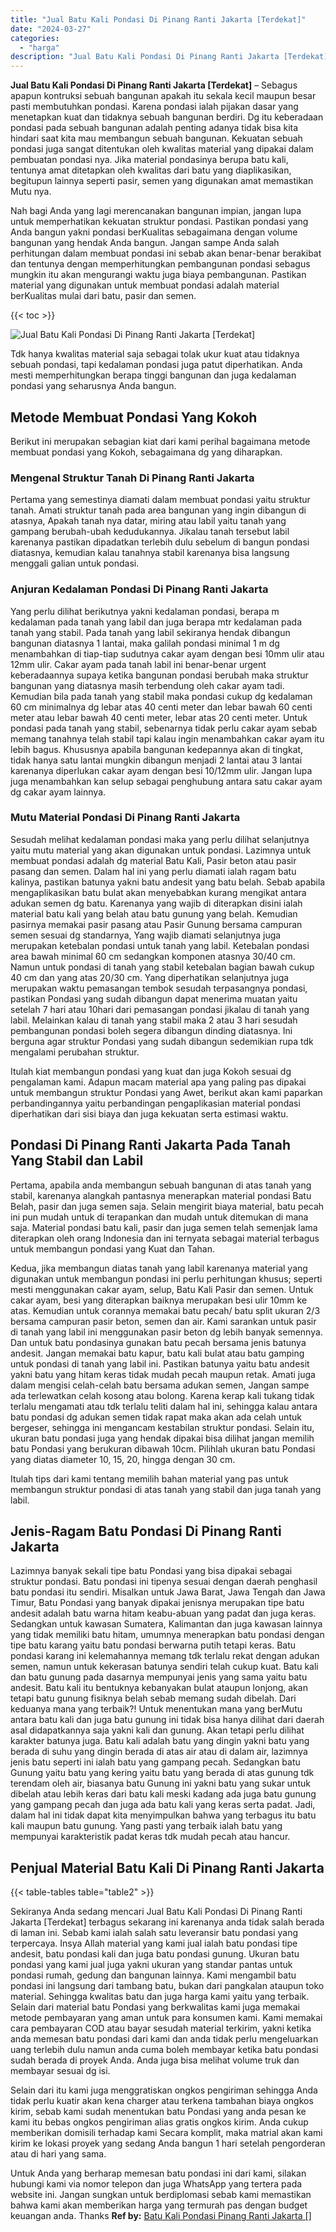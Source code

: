 ```yaml
---
title: "Jual Batu Kali Pondasi Di Pinang Ranti Jakarta [Terdekat]"
date: "2024-03-27"
categories: 
  - "harga"
description: "Jual Batu Kali Pondasi Di Pinang Ranti Jakarta [Terdekat]. Untuk Anda yang berharap memesan batu pondasi ini dari kami, silakan hubungi kami via nomor telepo..."
---
```


**Jual Batu Kali Pondasi Di Pinang Ranti Jakarta \[Terdekat\]** – Sebagus apapun kontruksi sebuah bangunan apakah itu sekala kecil maupun besar pasti membutuhkan pondasi. Karena pondasi ialah pijakan dasar yang menetapkan kuat dan tidaknya sebuah bangunan berdiri. Dg itu keberadaan pondasi pada sebuah bangunan adalah penting adanya tidak bisa kita hindari saat kita mau membangun sebuah bangunan. Kekuatan sebuah pondasi juga sangat ditentukan oleh kwalitas material yang dipakai dalam pembuatan pondasi nya. Jika material pondasinya berupa batu kali, tentunya amat ditetapkan oleh kwalitas dari batu yang diaplikasikan, begitupun lainnya seperti pasir, semen yang digunakan amat memastikan Mutu nya.

Nah bagi Anda yang lagi merencanakan bangunan impian, jangan lupa untuk memperhatikan kekuatan struktur pondasi. Pastikan pondasi yang Anda bangun yakni pondasi berKualitas sebagaimana dengan volume bangunan yang hendak Anda bangun. Jangan sampe Anda salah perhitungan dalam membuat pondasi ini sebab akan benar-benar berakibat dan tentunya dengan memperhitungkan pembangunan pondasi sebagus mungkin itu akan mengurangi waktu juga biaya pembangunan. Pastikan material yang digunakan untuk membuat pondasi adalah material berKualitas mulai dari batu, pasir dan semen.

{{< toc >}}

![Jual Batu Kali Pondasi Di Pinang Ranti Jakarta [Terdekat]](/images/jual-batu-kali-30.png)

Tdk hanya kwalitas material saja sebagai tolak ukur kuat atau tidaknya sebuah pondasi, tapi kedalaman pondasi juga patut diperhatikan. Anda mesti memperhitungkan berapa tinggi bangunan dan juga kedalaman pondasi yang seharusnya Anda bangun.

## Metode Membuat Pondasi Yang Kokoh

Berikut ini merupakan sebagian kiat dari kami perihal bagaimana metode membuat pondasi yang Kokoh, sebagaimana dg yang diharapkan.

### Mengenal Struktur Tanah Di Pinang Ranti Jakarta

Pertama yang semestinya diamati dalam membuat pondasi yaitu struktur tanah. Amati struktur tanah pada area bangunan yang ingin dibangun di atasnya, Apakah tanah nya datar, miring atau labil yaitu tanah yang gampang berubah-ubah kedudukannya. Jikalau tanah tersebut labil karenanya pastikan dipadatkan terlebih dulu sebelum di bangun pondasi diatasnya, kemudian kalau tanahnya stabil karenanya bisa langsung menggali galian untuk pondasi.

### Anjuran Kedalaman Pondasi Di Pinang Ranti Jakarta

Yang perlu dilihat berikutnya yakni kedalaman pondasi, berapa m kedalaman pada tanah yang labil dan juga berapa mtr kedalaman pada tanah yang stabil. Pada tanah yang labil sekiranya hendak dibangun bangunan diatasnya 1 lantai, maka galilah pondasi minimal 1 m dg menambahkan di tiap-tiap sudutnya cakar ayam dengan besi 10mm ulir atau 12mm ulir. Cakar ayam pada tanah labil ini benar-benar urgent keberadaannya supaya ketika bangunan pondasi berubah maka struktur bangunan yang diatasnya masih terbendung oleh cakar ayam tadi. Kemudian bila pada tanah yang stabil maka pondasi cukup dg kedalaman 60 cm minimalnya dg lebar atas 40 centi meter dan lebar bawah 60 centi meter atau lebar bawah 40 centi meter, lebar atas 20 centi meter. Untuk pondasi pada tanah yang stabil, sebenarnya tidak perlu cakar ayam sebab memang tanahnya telah stabil tapi kalau ingin menambahkan cakar ayam itu lebih bagus. Khususnya apabila bangunan kedepannya akan di tingkat, tidak hanya satu lantai mungkin dibangun menjadi 2 lantai atau 3 lantai karenanya diperlukan cakar ayam dengan besi 10/12mm ulir. Jangan lupa juga menambahkan kan selup sebagai penghubung antara satu cakar ayam dg cakar ayam lainnya.

### Mutu Material Pondasi Di Pinang Ranti Jakarta

Sesudah melihat kedalaman pondasi maka yang perlu dilihat selanjutnya yaitu mutu material yang akan digunakan untuk pondasi. Lazimnya untuk membuat pondasi adalah dg material Batu Kali, Pasir beton atau pasir pasang dan semen. Dalam hal ini yang perlu diamati ialah ragam batu kalinya, pastikan batunya yakni batu andesit yang batu belah. Sebab apabila mengaplikasikan batu bulat akan menyebabkan kurang mengikat antara adukan semen dg batu. Karenanya yang wajib di diterapkan disini ialah material batu kali yang belah atau batu gunung yang belah. Kemudian pasirnya memakai pasir pasang atau Pasir Gunung bersama campuran semen sesuai dg standarnya, Yang wajib diamati selanjutnya juga merupakan ketebalan pondasi untuk tanah yang labil. Ketebalan pondasi area bawah minimal 60 cm sedangkan komponen atasnya 30/40 cm. Namun untuk pondasi di tanah yang stabil ketebalan bagian bawah cukup 40 cm dan yang atas 20/30 cm. Yang diperhatikan selanjutnya juga merupakan waktu pemasangan tembok sesudah terpasangnya pondasi, pastikan Pondasi yang sudah dibangun dapat menerima muatan yaitu setelah 7 hari atau 10hari dari pemasangan pondasi jikalau di tanah yang labil. Melainkan kalau di tanah yang stabil maka 2 atau 3 hari sesudah pembangunan pondasi boleh segera dibangun dinding diatasnya. Ini berguna agar struktur Pondasi yang sudah dibangun sedemikian rupa tdk mengalami perubahan struktur.

Itulah kiat membangun pondasi yang kuat dan juga Kokoh sesuai dg pengalaman kami. Adapun macam material apa yang paling pas dipakai untuk membangun struktur Pondasi yang Awet, berikut akan kami paparkan perbandingannya yaitu perbandingan pengaplikasian material pondasi diperhatikan dari sisi biaya dan juga kekuatan serta estimasi waktu.

## Pondasi Di Pinang Ranti Jakarta Pada Tanah Yang Stabil dan Labil

Pertama, apabila anda membangun sebuah bangunan di atas tanah yang stabil, karenanya alangkah pantasnya menerapkan material pondasi Batu Belah, pasir dan juga semen saja. Selain mengirit biaya material, batu pecah ini pun mudah untuk di terapankan dan mudah untuk ditemukan di mana saja. Material pondasi batu kali, pasir dan juga semen telah semenjak lama diterapkan oleh orang Indonesia dan ini ternyata sebagai material terbagus untuk membangun pondasi yang Kuat dan Tahan.

Kedua, jika membangun diatas tanah yang labil karenanya material yang digunakan untuk membangun pondasi ini perlu perhitungan khusus; seperti mesti menggunakan cakar ayam, selup, Batu Kali Pasir dan semen. Untuk cakar ayam, besi yang diterapkan baiknya merupakan besi ulir 10mm ke atas. Kemudian untuk corannya memakai batu pecah/ batu split ukuran 2/3 bersama campuran pasir beton, semen dan air. Kami sarankan untuk pasir di tanah yang labil ini menggunakan pasir beton dg lebih banyak semennya. Dan untuk batu pondasinya gunakan batu pecah bersama jenis batunya andesit. Jangan memakai batu kapur, batu kali bulat atau batu gamping untuk pondasi di tanah yang labil ini. Pastikan batunya yaitu batu andesit yakni batu yang hitam keras tidak mudah pecah maupun retak. Amati juga dalam mengisi celah-celah batu bersama adukan semen, Jangan sampe ada terlewatkan celah kosong atau bolong. Karena kerap kali tukang tidak terlalu mengamati atau tdk terlalu teliti dalam hal ini, sehingga kalau antara batu pondasi dg adukan semen tidak rapat maka akan ada celah untuk bergeser, sehingga ini mengancam kestabilan struktur pondasi. Selain itu, ukuran batu pondasi juga yang hendak dipakai bisa dilihat jangan memilih batu Pondasi yang berukuran dibawah 10cm. Pilihlah ukuran batu Pondasi yang diatas diameter 10, 15, 20, hingga dengan 30 cm.

Itulah tips dari kami tentang memilih bahan material yang pas untuk membangun struktur pondasi di atas tanah yang stabil dan juga tanah yang labil.

## Jenis-Ragam Batu Pondasi Di Pinang Ranti Jakarta

Lazimnya banyak sekali tipe batu Pondasi yang bisa dipakai sebagai struktur pondasi. Batu pondasi ini tipenya sesuai dengan daerah penghasil batu pondasi itu sendiri. Misalkan untuk Jawa Barat, Jawa Tengah dan Jawa Timur, Batu Pondasi yang banyak dipakai jenisnya merupakan tipe batu andesit adalah batu warna hitam keabu-abuan yang padat dan juga keras. Sedangkan untuk kawasan Sumatera, Kalimantan dan juga kawasan lainnya yang tidak memiliki batu hitam, umumnya menerapkan batu pondasi dengan tipe batu karang yaitu batu pondasi berwarna putih tetapi keras. Batu pondasi karang ini kelemahannya memang tdk terlalu rekat dengan adukan semen, namun untuk kekerasan batunya sendiri telah cukup kuat. Batu kali dan batu gunung pada dasarnya mempunyai jenis yang sama yaitu batu andesit. Batu kali itu bentuknya kebanyakan bulat ataupun lonjong, akan tetapi batu gunung fisiknya belah sebab memang sudah dibelah. Dari keduanya mana yang terbaik?! Untuk menentukan mana yang berMutu antara batu kali dan juga batu gunung ini tidak bisa hanya dilihat dari daerah asal didapatkannya saja yakni kali dan gunung. Akan tetapi perlu dilihat karakter batunya juga. Batu kali adalah batu yang dingin yakni batu yang berada di suhu yang dingin berada di atas air atau di dalam air, lazimnya jenis batu seperti ini ialah batu yang gampang pecah. Sedangkan batu Gunung yaitu batu yang kering yaitu batu yang berada di atas gunung tdk terendam oleh air, biasanya batu Gunung ini yakni batu yang sukar untuk dibelah atau lebih keras dari batu kali meski kadang ada juga batu gunung yang gampang pecah dan juga ada batu kali yang keras serta padat. Jadi, dalam hal ini tidak dapat kita menyimpulkan bahwa yang terbagus itu batu kali maupun batu gunung. Yang pasti yang terbaik ialah batu yang mempunyai karakteristik padat keras tdk mudah pecah atau hancur.

## Penjual Material Batu Kali Di Pinang Ranti Jakarta

{{< table-tables table="table2" >}}

Sekiranya Anda sedang mencari Jual Batu Kali Pondasi Di Pinang Ranti Jakarta \[Terdekat\] terbagus sekarang ini karenanya anda tidak salah berada di laman ini. Sebab kami ialah salah satu leveransir batu pondasi yang terpercaya. Insya Allah material yang kami jual ialah batu pondasi tipe andesit, batu pondasi kali dan juga batu pondasi gunung. Ukuran batu pondasi yang kami jual juga yakni ukuran yang standar pantas untuk pondasi rumah, gedung dan bangunan lainnya. Kami mengambil batu pondasi ini langsung dari tambang batu, bukan dari pangkalan ataupun toko material. Sehingga kwalitas batu dan juga harga kami yaitu yang terbaik. Selain dari material batu Pondasi yang berkwalitas kami juga memakai metode pembayaran yang aman untuk para konsumen kami. Kami memakai cara pembayaran COD atau bayar sesudah material terkirim, yakni ketika anda memesan batu pondasi dari kami dan anda tidak perlu mengeluarkan uang terlebih dulu namun anda cuma boleh membayar ketika batu pondasi sudah berada di proyek Anda. Anda juga bisa melihat volume truk dan membayar sesuai dg isi.

Selain dari itu kami juga menggratiskan ongkos pengiriman sehingga Anda tidak perlu kuatir akan kena charger atau terkena tambahan biaya ongkos kirim, sebab kami sudah menentukan batu Pondasi yang anda pesan ke kami itu bebas ongkos pengiriman alias gratis ongkos kirim. Anda cukup memberikan domisili terhadap kami Secara komplit, maka matrial akan kami kirim ke lokasi proyek yang sedang Anda bangun 1 hari setelah pengorderan atau di hari yang sama.

Untuk Anda yang berharap memesan batu pondasi ini dari kami, silakan hubungi kami via nomor telepon dan juga WhatsApp yang tertera pada website ini. Jangan sungkan untuk berdiplomasi sebab kami memastikan bahwa kami akan memberikan harga yang termurah pas dengan budget keuangan anda. Thanks
**Ref by:** [Batu Kali Pondasi Pinang Ranti Jakarta []](https://id.wikipedia.org/wiki/Batu)
